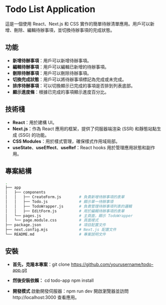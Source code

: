# Todo List Application

這是一個使用 React、Next.js 和 CSS 實作的簡單待辦清單應用。用戶可以新增、刪除、編輯待辦事項，並切換待辦事項的完成狀態。

## 功能

- **新增待辦事項**：用戶可以新增待辦事項。
- **編輯待辦事項**：用戶可以編輯已新增的待辦事項。
- **刪除待辦事項**：用戶可以刪除待辦事項。
- **切換完成狀態**：用戶可以將待辦事項標記為完成或未完成。
- **排序待辦事項**：可以切換顯示已完成的事項是否排到列表底部。
- **顯示進度條**：根據已完成的事項顯示進度百分比。

## 技術棧

- **React**：用於建構 UI。
- **Next.js**：作為 React 應用的框架，提供了伺服器端渲染 (SSR) 和靜態站點生成 (SSG) 的功能。
- **CSS Modules**：用於樣式管理，確保樣式作用域局部。
- **useState**、**useEffect**、**useRef**：React hooks 用於管理應用狀態和副作用。

## 專案結構

```bash
.
├── app
│   ├── components
│   │   ├── CreateForm.js        # 負責新增待辦事項的表單
│   │   ├── Todo.js              # 顯示單一待辦事項
│   │   ├── TodoWrapper.js       # 負責管理待辦事項列表的邏輯
│   │   ├── EditForm.js          # 用於編輯待辦事項的表單
│   └── pages.js                 # 主頁面，顯示 TodoWrapper
│   └── page.module.css          # 頁面樣式
├── package.json                 # 項目配置文件
├── next.config.mjs              # Next.js 配置文件
└── README.md                    # 專案說明文件

```
## 安裝

- **首先，克隆本專案**：git clone https://github.com/yourusername/todo-app.git

- **然後安裝依賴：**
cd todo-app
npm install

- **開發模式**
啟動開發伺服器：npm run dev
開啟瀏覽器並訪問 http://localhost:3000 查看應用。